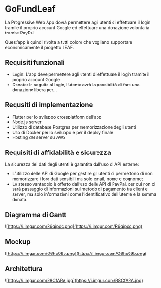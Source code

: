 # GoFundLeaf

La Progressive Web App dovrà permettere agli utenti di effettuare il login tramite il proprio account Google ed effettuare una donazione volontaria tramite PayPal.

Quest’app è quindi rivolta a tutti coloro che vogliano supportare economicamente il progetto LEAF.

## Requisiti funzionali

- Login: L’app deve permettere agli utenti di effettuare il login tramite il proprio account Google
- Donate: In seguito al login, l’utente avrà la possibilità di fare una donazione libera per…

## Requsiti di implementazione

- Flutter per lo sviluppo crossplatform dell’app
- Node.js server
- Utilizzo di database Postgres per memorizzazione degli utenti
- Uso di Docker per lo sviluppo e per il deploy finale
- Hosting del server su AWS

## Requisiti di affidabilità e sicurezza

La sicurezza dei dati degli utenti è garantita dall’uso di API esterne:

- L’utilizzo delle API di Google per gestire gli utenti ci permettono di non memorizzare i loro dati sensibili ma solo email, nome e cognome;
- Lo stesso vantaggio è offerto dall’uso delle API di PayPal, per cui non ci sarà passaggio di informazioni sul metodo di pagamento tra client e server, ma solo informazioni come l’identificativo dell’utente e la somma donata.

## Diagramma di Gantt

![https://i.imgur.com/R6qipdc.png](https://i.imgur.com/R6qipdc.png)

## Mockup

![https://i.imgur.com/O6hc09b.png](https://i.imgur.com/O6hc09b.png)

## Architettura

![https://i.imgur.com/R8CfARA.jpg](https://i.imgur.com/R8CfARA.jpg)
